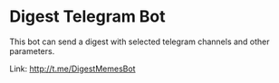 # Digest Telegram Bot

This bot can send a digest with selected telegram channels and other parameters.

Link: http://t.me/DigestMemesBot

